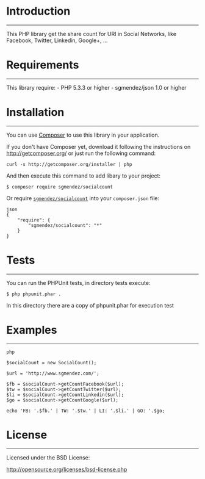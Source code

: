 # Introduction
--------------

This PHP library get the share count for URI in Social Networks, like 
Facebook, Twitter, Linkedin, Google+, ...

# Requirements
--------------

This library require:
    - PHP 5.3.3 or higher
    - sgmendez/json 1.0 or higher

# Installation
--------------

You can use [Composer](https://getcomposer.org) to use this library in 
your application.

If you don't have Composer yet, download it following the instructions on
http://getcomposer.org/ or just run the following command:

```
curl -s http://getcomposer.org/installer | php
```
And then execute this command to add libary to your project:

```
$ composer require sgmendez/socialcount
```
Or require [`sgmendez/socialcount`](http://)
into your `composer.json` file:


``` 
json
{
    "require": {
        "sgmendez/socialcount": "*"
    }
}
```

# Tests
-------
You can run the PHPUnit tests, in directory tests execute:

    $ php phpunit.phar .

In this directory there are a copy of phpunit.phar for execution test

# Examples
----------

``` 
php

$socialCount = new SocialCount();

$url = 'http://www.sgmendez.com/';

$fb = $socialCount->getCountFacebook($url);
$tw = $socialCount->getCountTwitter($url);
$li = $socialCount->getCountLinkedin($url);
$go = $socialCount->getCountGoogle($url);

echo 'FB: '.$fb.' | TW: '.$tw.' | LI: '.$li.' | GO: '.$go;
```

# License
---------
Licensed under the BSD License:

   http://opensource.org/licenses/bsd-license.php

